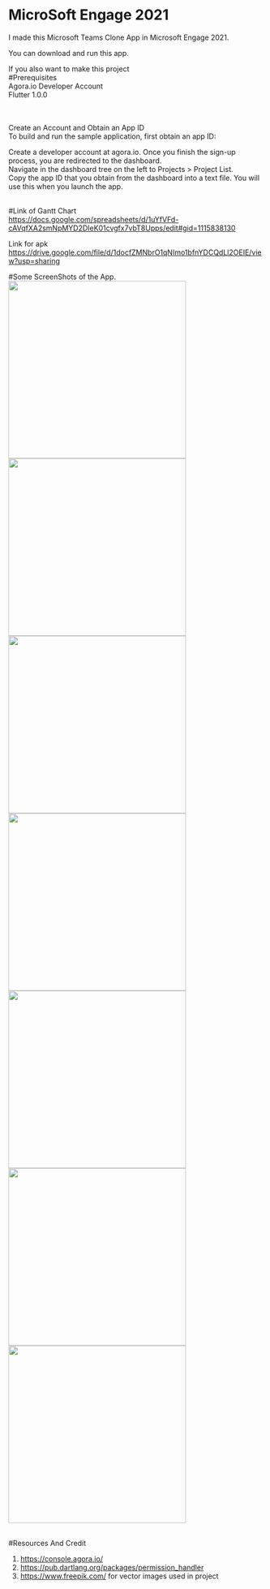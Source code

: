 # MicroSoft Engage 2021

I made this Microsoft Teams Clone App in Microsoft Engage 2021.

You can download and run this app. <br/>

If you also want to make this project  <br/>
#Prerequisites  <br/>
Agora.io Developer Account  <br/>
Flutter 1.0.0  <br/>  <br/>  <br/>

Create an Account and Obtain an App ID  <br/>
To build and run the sample application, first obtain an app ID:  <br/>

Create a developer account at agora.io. Once you finish the sign-up process, you are redirected to the dashboard.  <br/>
Navigate in the dashboard tree on the left to Projects > Project List.  <br/>
Copy the app ID that you obtain from the dashboard into a text file. You will use this when you launch the app.  <br/> <br/>

#Link of Gantt Chart<br/>
https://docs.google.com/spreadsheets/d/1uYfVFd-cAVqfXA2smNpMYD2DIeK01cvgfx7vbT8Upps/edit#gid=1115838130 <br/>

Link for apk<br/>
https://drive.google.com/file/d/1docfZMNbrO1qNImo1bfnYDCQdLl2OEIE/view?usp=sharing <br/>


#Some ScreenShots of the App.<br />
<img src="appImage/1.jpg" width="350" />
<img src="appImage/2.jpg" width="350" /><br/>
<img src="appImage/3.jpg" width="350" />
<img src="appImage/4.jpg" width="350" /><br/>
<img src="appImage/5.jpg" width="350" />
<img src="appImage/6.jpg" width="350" /><br/>
<img src="appImage/7.jpg" width="350" /><br/> <br/>


#Resources And Credit<br />
1. https://console.agora.io/<br />
2. https://pub.dartlang.org/packages/permission_handler<br />
3. https://www.freepik.com/ for vector images used in project<br />
